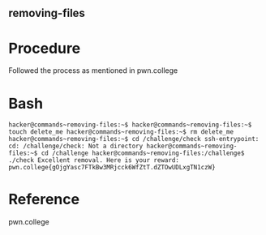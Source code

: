 ## removing-files
# Procedure
Followed the process as mentioned in pwn.college
# Bash
`hacker@commands~removing-files:~$
hacker@commands~removing-files:~$ touch delete_me
hacker@commands~removing-files:~$ rm delete_me
hacker@commands~removing-files:~$ cd /challenge/check
ssh-entrypoint: cd: /challenge/check: Not a directory
hacker@commands~removing-files:~$ cd /challenge
hacker@commands~removing-files:/challenge$ ./check
Excellent removal. Here is your reward:
pwn.college{gOjgYasc7FTkBw3MRjcck6WfZtT.dZTOwUDLxgTN1czW}`
# Reference
pwn.college
